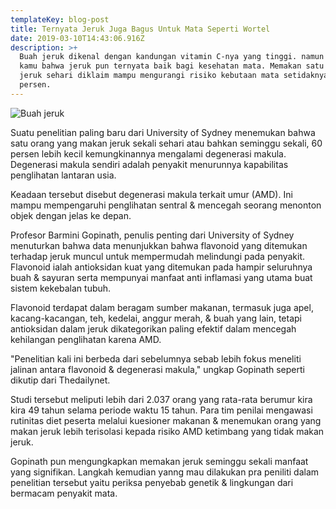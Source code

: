 ```yaml
---
templateKey: blog-post
title: Ternyata Jeruk Juga Bagus Untuk Mata Seperti Wortel
date: 2019-03-10T14:43:06.916Z
description: >+
  Buah jeruk dikenal dengan kandungan vitamin C-nya yang tinggi. namun tahukah
  kamu bahwa jeruk pun ternyata baik bagi kesehatan mata. Memakan satu buah
  jeruk sehari diklaim mampu mengurangi risiko kebutaan mata setidaknya 60
  persen.
---
```



![Buah jeruk](/img/buah-jeruk.jpeg "Buah jeruk")

Suatu penelitian paling baru dari University of Sydney menemukan bahwa satu orang yang makan jeruk sekali sehari atau bahkan seminggu sekali, 60 persen lebih kecil kemungkinannya mengalami degenerasi makula. Degenerasi makula sendiri adalah penyakit menurunnya kapabilitas penglihatan lantaran usia.

Keadaan tersebut disebut degenerasi makula terkait umur (AMD). Ini mampu mempengaruhi penglihatan sentral & mencegah seorang menonton objek dengan jelas ke depan.

Profesor Barmini Gopinath, penulis penting dari University of Sydney menuturkan bahwa data menunjukkan bahwa flavonoid yang ditemukan terhadap jeruk muncul untuk mempermudah melindungi pada penyakit. Flavonoid ialah antioksidan kuat yang ditemukan pada hampir seluruhnya buah & sayuran serta mempunyai manfaat anti inflamasi yang utama buat sistem kekebalan tubuh.

Flavonoid terdapat dalam beragam sumber makanan, termasuk juga apel, kacang-kacangan, teh, kedelai, anggur merah, & buah yang lain, tetapi antioksidan dalam jeruk dikategorikan paling efektif dalam mencegah kehilangan penglihatan karena AMD.

"Penelitian kali ini berbeda dari sebelumnya sebab lebih fokus meneliti jalinan antara flavonoid & degenerasi makula," ungkap Gopinath seperti dikutip dari Thedailynet.

Studi tersebut meliputi lebih dari 2.037 orang yang rata-rata berumur kira kira 49 tahun selama periode waktu 15 tahun. Para tim penilai mengawasi rutinitas diet peserta melalui kuesioner makanan & menemukan orang yang makan jeruk lebih terisolasi kepada risiko AMD ketimbang yang tidak makan jeruk.

Gopinath pun mengungkapkan memakan jeruk seminggu sekali manfaat yang signifikan. Langkah kemudian yanng mau dilakukan pra peniliti dalam penelitian tersebut yaitu periksa penyebab genetik & lingkungan dari bermacam penyakit mata.
